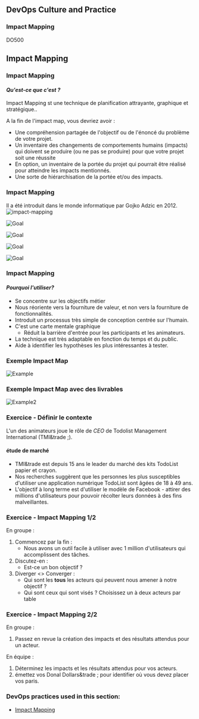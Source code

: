 <!-- .slide: data-background-image="images/RH_NewBrand_Background.png" -->
## DevOps Culture and Practice <!-- {_class="course-title"} -->
### Impact Mapping <!-- {_class="title-color"} -->
DO500 <!-- {_class="title-color"} -->



<!-- .slide: id="impact-mapping" -->
## Impact Mapping



### Impact Mapping
#### _Qu'est-ce que c'est ?_
Impact Mapping st une technique de planification attrayante, graphique et strat&eacute;gique..

A la fin de l'impact map, vous devriez avoir :
* Une compr&eacute;hension partag&eacute;e de l'objectif ou de l'&eacute;nonc&eacute; du probl&egrave;me de votre projet.
* Un inventaire des changements de comportements humains (impacts) qui doivent se produire (ou ne pas se produire)
pour que votre projet soit une r&eacute;ussite
* En option, un inventaire de la port&eacute;e du projet qui pourrait &ecirc;tre r&eacute;alis&eacute; pour atteindre les impacts mentionn&eacute;s.
* Une sorte de hi&eacute;rarchisation de la port&eacute;e et/ou des impacts.



### Impact Mapping
Il a &eacute;t&eacute; introduit dans le monde informatique par Gojko Adzic en 2012. 
![impact-mapping](https://www.impactmapping.org/assets/cover500.png)



![Goal](images/ImpactMapping/impact-mapping-goal.png)  <!-- {_class="" style="height:550px"} -->



![Goal](images/ImpactMapping/impact-mapping-actors.png)  <!-- {_class="" style="height:550px"} -->



![Goal](images/ImpactMapping/impact-mapping-impacts.png)  <!-- {_class="" style="height:550px"} -->



![Goal](images/ImpactMapping/impact-mapping-deliverables.png)  <!-- {_class="" style="height:550px"} -->



### Impact Mapping
#### _Pourquoi l'utiliser?_
* Se concentre sur les objectifs m&eacute;tier
* Nous r&eacute;oriente vers la fourniture de valeur, et non vers la fourniture de fonctionnalit&eacute;s.
* Introduit un processus tr&egrave;s simple de conception centr&eacute;e sur l'humain.
* C'est une carte mentale graphique
  * R&eacute;duit la barri&egrave;re d'entr&eacute;e pour les participants et les animateurs.
* La technique est tr&egrave;s adaptable en fonction du temps et du public.
* Aide &agrave; identifier les hypoth&egrave;ses les plus int&eacute;ressantes &agrave; tester.



### Exemple Impact Map
![Example](images/ImpactMapping/ImpactMap.png)



### Exemple Impact Map avec des livrables
![Example2](images/ImpactMapping/ImpactDeliverables.png)



### Exercice - D&eacute;finir le contexte
L'un des animateurs joue le r&ocirc;le de *CEO* de Todolist Management International (TMI&trade ;).

#### &eacute;tude de march&eacute;

* TMI&trade est depuis 15 ans le leader du march&eacute; des kits TodoList papier et crayon.
* Nos recherches sugg&egrave;rent que les personnes les plus susceptibles d'utiliser une application num&eacute;rique TodoList sont &acirc;g&eacute;es de 18 &agrave; 49 ans.
* L'objectif &agrave; long terme est d'utiliser le mod&egrave;le de Facebook - attirer des millions d'utilisateurs pour pouvoir r&eacute;colter leurs donn&eacute;es &agrave; des fins malveillantes.



### Exercice - Impact Mapping 1/2
En groupe :

1. Commencez par la fin :
   * Nous avons un outil facile &agrave; utiliser avec 1 million d'utilisateurs qui accomplissent des t&acirc;ches.
2. Discutez-en :
   * Est-ce un bon objectif ?
3. Diverger <> Converger :
   * Qui sont les **tous** les acteurs qui peuvent nous amener &agrave; notre objectif ?
   * Qui sont ceux qui sont vis&eacute;s ? Choisissez un &agrave; deux acteurs par table



### Exercice - Impact Mapping 2/2
En groupe :
1. Passez en revue la cr&eacute;ation des impacts et des r&eacute;sultats attendus pour un acteur.

En &eacute;quipe :
1. D&eacute;terminez les impacts et les r&eacute;sultats attendus pour vos acteurs.
2. &eacute;mettez vos Donal Dollars&trade ; pour identifier o&ugrave; vous devez placer vos paris.


<!-- .slide: data-background-image="images/chef-background.png", class="white-style" -->
### DevOps practices used in this section:
- [Impact Mapping](https://openpracticelibrary.com/practice/impact-mapping/)
